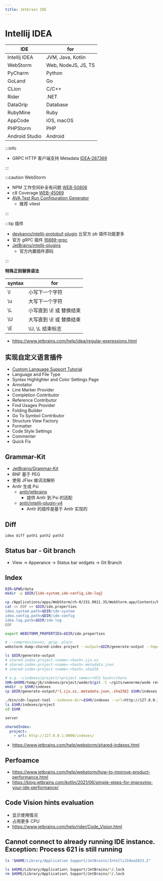 ```yaml
---
title: Jetbrain IDE
---
```


# Intellij IDEA

| IDE            | for                 |
| -------------- | ------------------- |
| Intellij IDEA  | JVM, Java, Kotlin   |
| WebStorm       | Web, NodeJS, JS, TS |
| PyCharm        | Python              |
| GoLand         | Go                  |
| CLion          | C/C++               |
| Rider          | .NET                |
| DataGrip       | Database            |
| RubyMine       | Ruby                |
| AppCode        | iOS, macOS          |
| PHPStorm       | PHP                 |
| Android Studio | Android             |

:::info

- GRPC HTTP 客户端支持 Metadata [IDEA-287369](https://youtrack.jetbrains.com/issue/IDEA-287369)

:::

:::caution WebStorm

- NPM 工作空间补全有问题 [WEB-50806](https://youtrack.jetbrains.com/issue/WEB-50806)
- c8 Coverage [WEB-45069](https://youtrack.jetbrains.com/issue/WEB-45069)
- [AVA Test Run Configuration Generator](https://plugins.jetbrains.com/plugin/13835-ava-test-run-configuration-generator)
  - 推荐 vitest

:::

:::tip 插件

- [devkanro/intellij-protobuf-plugin](https://github.com/devkanro/intellij-protobuf-plugin)
  比官方 pb 插件功能更多
- 官方 gRPC 插件 [16889-grpc](https://plugins.jetbrains.com/plugin/16889-grpc)
- [JetBrains/intellij-plugins](https://github.com/JetBrains/intellij-plugins)
  - 官方内置插件源码

:::

**特殊正则替换语法**

| syntax | for                     |
| ------ | ----------------------- |
| \l     | 小写下一个字符          |
| \u     | 大写下一个字符          |
| \L     | 小写直到 \E 或 替换结束 |
| \U     | 大写直到 \E 或 替换结束 |
| \E     | \U, \L 结束标志         |

- https://www.jetbrains.com/help/idea/regular-expressions.html

## 实现自定义语言插件

- [Custom Language Support Tutorial](http://www.jetbrains.org/intellij/sdk/docs/tutorials/custom_language_support_tutorial.html)
- Language and File Type
- Syntax Highlighter and Color Settings Page
- Annotator
- Line Marker Provider
- Completion Contributor
- Reference Contributor
- Find Usages Provider
- Folding Builder
- Go To Symbol Contributor
- Structure View Factory
- Formatter
- Code Style Settings
- Commenter
- Quick Fix

## Grammar-Kit

- [JetBrains/Grammar-Kit](https://github.com/JetBrains/Grammar-Kit)
- BNF 基于 PEG
- 使用 JFlex 做词法解析
- Antlr 生成 Psi
  - [antlr/jetbrains](https://github.com/antlr/jetbrains)
    - 提供 Antlr 到 Psi 的适配
  - [antlr/intellij-plugin-v4](https://github.com/antlr/intellij-plugin-v4)
    - Antlr 的插件是基于 Antlr 实现的

## Diff

```bash
idea diff path1 path2 path3
```

## Status bar - Git branch

- View -> Apperance -> Status bar widgets -> Git Branch

## Index

```bash
DIR=$PWD/data
mkdir -p $DIR/{ide-system,ide-config,ide-log}

cp /Applications/apps/WebStorm/ch-0/231.9011.35/WebStorm.app/Contents/bin/idea.properties $DIR/ide.properties
cat << EOF >> $DIR/ide.properties
idea.system.path=$DIR/ide-system
idea.config.path=$DIR/ide-config
idea.log.path=$DIR/ide-log
EOF

export WEBSTORM_PROPERTIES=$DIR/ide.properties

# --compression=xz, gzip, plain
webstorm dump-shared-index project --output=$DIR/generate-output --tmp=$DIR/temp --project-dir=$HOME/gits/wenerme/wode --project-id=wode --commit=$(git -C ~/gits/wenerme/wode rev-parse HEAD)

ls $DIR/generate-output
# shared-index-project-<name>-<hash>.ijx.xz
# shared-index-project-<name>-<hash>.metadata.json
# shared-index-project-<name>-<hash>.sha256

# e.g. ~/indexes/project/<project name>/<VCS hash>/share
SHR=$HOME/temp/jb/indexes/project/wode/$(git -C ~/gits/wenerme/wode rev-parse HEAD)/share
mkdir -p $SHR/indexes
cp $DIR/generate-output/*{.ijx.xz,.metadata.json,.sha256} $SHR/indexes

./bin/cdn-layout-tool --indexes-dir=$SHR/indexes --url=http://127.0.0.1:8000/indexes
ls $SHR/indexes/project
cd $SHR

server
```

```yaml title="$PROJECT_DIR/intellij.yaml"
sharedIndex:
  project:
    - url: http://127.0.0.1:8000/indexes/
```

- https://www.jetbrains.com/help/webstorm/shared-indexes.html

## Perfoamce

- https://www.jetbrains.com/help/webstorm/how-to-improve-product-performance.html
- https://blog.jetbrains.com/kotlin/2021/06/simple-steps-for-improving-your-ide-performance/

## Code Vision hints evaluation

- 显示使用情况
- 占用更多 CPU
- https://www.jetbrains.com/help/rider/Code_Vision.html

## Cannot connect to already running IDE instance. Exception: Process 621 is still running

```bash
ls "$HOME/Library/Application Support/JetBrains/IntelliJIdea2023.2"

ls $HOME/Library/Application\ Support/JetBrains/*/.lock
rm $HOME/Library/Application\ Support/JetBrains/*/.lock
```
